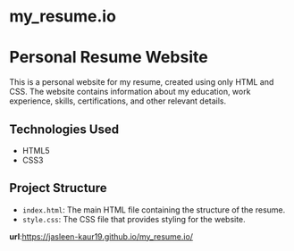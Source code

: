 # my_resume.io

# Personal Resume Website

This is a personal website for my resume, created using only HTML and CSS. The website contains information about my education, work experience, skills, certifications, and other relevant details.

## Technologies Used
- HTML5
- CSS3

## Project Structure
- `index.html`: The main HTML file containing the structure of the resume.
- `style.css`: The CSS file that provides styling for the website.

**url**:https://jasleen-kaur19.github.io/my_resume.io/
